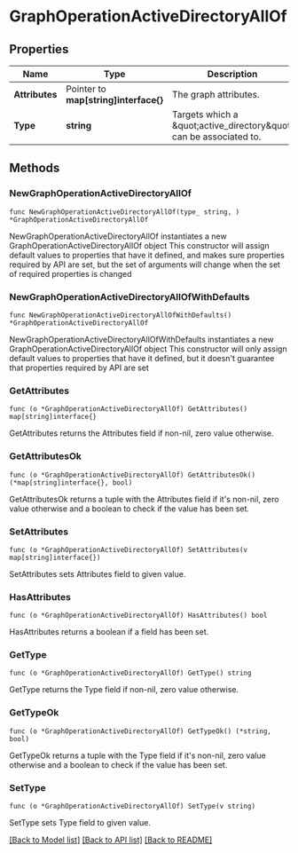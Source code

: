 # GraphOperationActiveDirectoryAllOf

## Properties

Name | Type | Description | Notes
------------ | ------------- | ------------- | -------------
**Attributes** | Pointer to **map[string]interface{}** | The graph attributes. | [optional] 
**Type** | **string** | Targets which a \&quot;active_directory\&quot; can be associated to. | 

## Methods

### NewGraphOperationActiveDirectoryAllOf

`func NewGraphOperationActiveDirectoryAllOf(type_ string, ) *GraphOperationActiveDirectoryAllOf`

NewGraphOperationActiveDirectoryAllOf instantiates a new GraphOperationActiveDirectoryAllOf object
This constructor will assign default values to properties that have it defined,
and makes sure properties required by API are set, but the set of arguments
will change when the set of required properties is changed

### NewGraphOperationActiveDirectoryAllOfWithDefaults

`func NewGraphOperationActiveDirectoryAllOfWithDefaults() *GraphOperationActiveDirectoryAllOf`

NewGraphOperationActiveDirectoryAllOfWithDefaults instantiates a new GraphOperationActiveDirectoryAllOf object
This constructor will only assign default values to properties that have it defined,
but it doesn't guarantee that properties required by API are set

### GetAttributes

`func (o *GraphOperationActiveDirectoryAllOf) GetAttributes() map[string]interface{}`

GetAttributes returns the Attributes field if non-nil, zero value otherwise.

### GetAttributesOk

`func (o *GraphOperationActiveDirectoryAllOf) GetAttributesOk() (*map[string]interface{}, bool)`

GetAttributesOk returns a tuple with the Attributes field if it's non-nil, zero value otherwise
and a boolean to check if the value has been set.

### SetAttributes

`func (o *GraphOperationActiveDirectoryAllOf) SetAttributes(v map[string]interface{})`

SetAttributes sets Attributes field to given value.

### HasAttributes

`func (o *GraphOperationActiveDirectoryAllOf) HasAttributes() bool`

HasAttributes returns a boolean if a field has been set.

### GetType

`func (o *GraphOperationActiveDirectoryAllOf) GetType() string`

GetType returns the Type field if non-nil, zero value otherwise.

### GetTypeOk

`func (o *GraphOperationActiveDirectoryAllOf) GetTypeOk() (*string, bool)`

GetTypeOk returns a tuple with the Type field if it's non-nil, zero value otherwise
and a boolean to check if the value has been set.

### SetType

`func (o *GraphOperationActiveDirectoryAllOf) SetType(v string)`

SetType sets Type field to given value.



[[Back to Model list]](../README.md#documentation-for-models) [[Back to API list]](../README.md#documentation-for-api-endpoints) [[Back to README]](../README.md)


